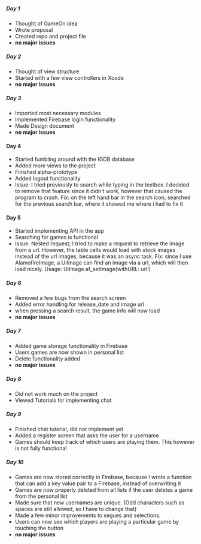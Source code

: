 ##### Day 1
* Thought of GameOn idea
* Wrote proposal
* Created repo and project file
* **no major issues**

##### Day 2
* Thought of view structure
* Started with a few view controllers in Xcode
* **no major issues**

##### Day 3
* Imported most necessary modules
* Implemented Firebase login functionality
* Made Design document
* **no major issues**

#### Day 4
* Started fumbling around with the IGDB database
* Added more views to the project
* Finished alpha-prototype
* Added logout functionality
* Issue: I tried previously to search while typing in the textbox. I decided to remove that feature since it didn't work, however that caused the
program to crash. Fix: on the left hand bar in the search icon, searched for the previous search bar, where it showed me where i had to fix it

#### Day 5
* Started implementing API in the app
* Searching for games is functional
* Issue: Nested request; I tried to make a request to retrieve the image from a url. However, the table cells would load with  stock images instead
of the url images, because it was an async task. Fix: since I use AlamofireImage, a UIImage can find an image via a url, which will then load nicely.
Usage: UIImage.af_setImage(withURL: url!)

##### Day 6
* Removed a few bugs from the search screen
* Added error handling for release_date and image url
* when pressing a search result, the game info will now load
* **no major issues**

##### Day 7
* Added game storage functionality in Firebase
* Users games are now shown in personal list
* Delete functionality added
* **no major issues**

##### Day 8
* Did not work much on the project
* Viewed Tutorials for implementing chat

##### Day 9
* Finished chat tutorial, did not implement yet
* Added a register screen that asks the user for a username
* Games should keep track of which users are playing them. This however is not fully functional

##### Day 10
* Games are now stored correctly in Firebase, because I wrote a function that can add a key value pair to a Firebase, instead of overwriting it
* Games are now properly deleted from all lists if the user deletes a game from the personal list
* Made sure that new usernames are unique. (Odd characters such as spaces are still allowed, so I have to change that)
* Made a few minor improvements to segues and selections.
* Users can now see which players are playing a particular game by touching the button
* **no major issues**
